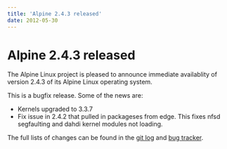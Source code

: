 ```yaml
---
title: 'Alpine 2.4.3 released'
date: 2012-05-30
---
```


# Alpine 2.4.3 released
The Alpine Linux project is pleased to announce immediate availablity of
version 2.4.3 of its Alpine Linux operating system.

This is a bugfix release. Some of the news are:
<ul>
<li>Kernels upgraded to 3.3.7</li>
<li>Fix issue in 2.4.2 that pulled in packageses from edge. This fixes nfsd segfaulting and dahdi kernel modules not loading.</li>
</ul>
The full lists of changes can be found in the <a href="http://git.alpinelinux.org/cgit/aports/log/?h=v2.4.3">git log</a>
and <a href="http://bugs.alpinelinux.org/versions/show/47">bug tracker</a>.